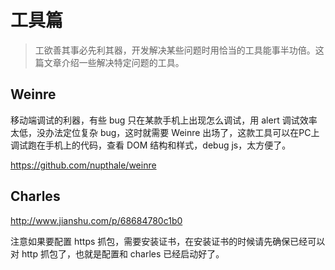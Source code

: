 # 工具篇

> 工欲善其事必先利其器，开发解决某些问题时用恰当的工具能事半功倍。这篇文章介绍一些解决特定问题的工具。

## Weinre

移动端调试的利器，有些 bug 只在某款手机上出现怎么调试，用 alert 调试效率太低，没办法定位复杂 bug，这时就需要 Weinre 出场了，这款工具可以在PC上调试跑在手机上的代码，查看 DOM 结构和样式，debug js，太方便了。

https://github.com/nupthale/weinre

## Charles

http://www.jianshu.com/p/68684780c1b0

注意如果要配置 https 抓包，需要安装证书，在安装证书的时候请先确保已经可以对 http 抓包了，也就是配置和 charles 已经启动好了。
